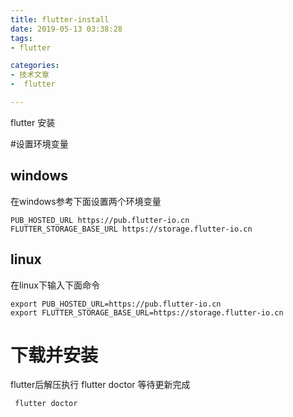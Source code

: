 ```yaml
---
title: flutter-install
date: 2019-05-13 03:38:28
tags:
- flutter

categories:
- 技术文章
-  flutter

---
```


flutter 安装

#设置环境变量
## windows 
在windows参考下面设置两个环境变量

```commandline
PUB_HOSTED_URL https://pub.flutter-io.cn
FLUTTER_STORAGE_BASE_URL https://storage.flutter-io.cn
```

## linux
在linux下输入下面命令
```commandline
export PUB_HOSTED_URL=https://pub.flutter-io.cn
export FLUTTER_STORAGE_BASE_URL=https://storage.flutter-io.cn
```

# 下载并安装
flutter后解压执行 flutter doctor 等待更新完成
```commandline
 flutter doctor
```
